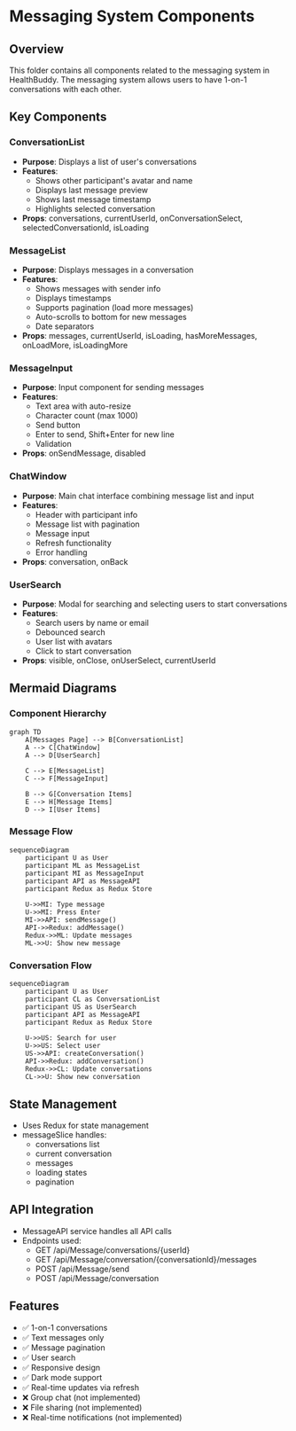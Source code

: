 # Messaging System Components

## Overview
This folder contains all components related to the messaging system in HealthBuddy. The messaging system allows users to have 1-on-1 conversations with each other.

## Key Components

### ConversationList
- **Purpose**: Displays a list of user's conversations
- **Features**: 
  - Shows other participant's avatar and name
  - Displays last message preview
  - Shows last message timestamp
  - Highlights selected conversation
- **Props**: conversations, currentUserId, onConversationSelect, selectedConversationId, isLoading

### MessageList
- **Purpose**: Displays messages in a conversation
- **Features**:
  - Shows messages with sender info
  - Displays timestamps
  - Supports pagination (load more messages)
  - Auto-scrolls to bottom for new messages
  - Date separators
- **Props**: messages, currentUserId, isLoading, hasMoreMessages, onLoadMore, isLoadingMore

### MessageInput
- **Purpose**: Input component for sending messages
- **Features**:
  - Text area with auto-resize
  - Character count (max 1000)
  - Send button
  - Enter to send, Shift+Enter for new line
  - Validation
- **Props**: onSendMessage, disabled

### ChatWindow
- **Purpose**: Main chat interface combining message list and input
- **Features**:
  - Header with participant info
  - Message list with pagination
  - Message input
  - Refresh functionality
  - Error handling
- **Props**: conversation, onBack

### UserSearch
- **Purpose**: Modal for searching and selecting users to start conversations
- **Features**:
  - Search users by name or email
  - Debounced search
  - User list with avatars
  - Click to start conversation
- **Props**: visible, onClose, onUserSelect, currentUserId

## Mermaid Diagrams

### Component Hierarchy
```mermaid
graph TD
    A[Messages Page] --> B[ConversationList]
    A --> C[ChatWindow]
    A --> D[UserSearch]
    
    C --> E[MessageList]
    C --> F[MessageInput]
    
    B --> G[Conversation Items]
    E --> H[Message Items]
    D --> I[User Items]
```

### Message Flow
```mermaid
sequenceDiagram
    participant U as User
    participant ML as MessageList
    participant MI as MessageInput
    participant API as MessageAPI
    participant Redux as Redux Store
    
    U->>MI: Type message
    U->>MI: Press Enter
    MI->>API: sendMessage()
    API->>Redux: addMessage()
    Redux->>ML: Update messages
    ML->>U: Show new message
```

### Conversation Flow
```mermaid
sequenceDiagram
    participant U as User
    participant CL as ConversationList
    participant US as UserSearch
    participant API as MessageAPI
    participant Redux as Redux Store
    
    U->>US: Search for user
    U->>US: Select user
    US->>API: createConversation()
    API->>Redux: addConversation()
    Redux->>CL: Update conversations
    CL->>U: Show new conversation
```

## State Management
- Uses Redux for state management
- messageSlice handles:
  - conversations list
  - current conversation
  - messages
  - loading states
  - pagination

## API Integration
- MessageAPI service handles all API calls
- Endpoints used:
  - GET /api/Message/conversations/{userId}
  - GET /api/Message/conversation/{conversationId}/messages
  - POST /api/Message/send
  - POST /api/Message/conversation

## Features
- ✅ 1-on-1 conversations
- ✅ Text messages only
- ✅ Message pagination
- ✅ User search
- ✅ Responsive design
- ✅ Dark mode support
- ✅ Real-time updates via refresh
- ❌ Group chat (not implemented)
- ❌ File sharing (not implemented)
- ❌ Real-time notifications (not implemented)
